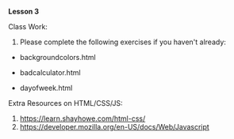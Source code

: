 **Lesson 3**

Class Work:

1. Please complete the following exercises if you haven't already:

- backgroundcolors.html

- badcalculator.html

- dayofweek.html

Extra Resources on HTML/CSS/JS:

1. https://learn.shayhowe.com/html-css/
2. https://developer.mozilla.org/en-US/docs/Web/Javascript
